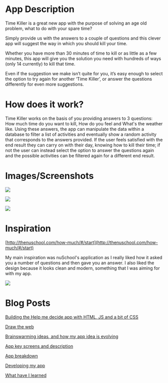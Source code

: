 # App Description #

Time Killer is a great new app with the purpose of solving an age old problem, what to do with your spare time?

Simply provide us with the answers to a couple of questions and this clever app will suggest the way in which you should kill your time. 

Whether you have more than 30 minutes of time to kill or as little as a few minutes, this app will give you the solution you need with hundreds of ways (only 14 currently) to kill that time.

Even if the suggestion we make isn’t quite for you, it’s easy enough to select the option to try again for another ‘Time Killer’, or answer the questions differently for even more suggestions.

# How does it work? #

Time Killer works on the basis of you providing answers to 3 questions: How much time do you want to kill, How do you feel and What's the weather like. Using these answers, the app can manipulate the data within a database to filter a list of activities and eventually show a random activity that corresponds to the answers provided. If the user feels satisfied with the end result they can carry on with their day, knowing how to kill their time; if not the user can instead select the option to answer the questions again and the possible activities can be filtered again for a different end result.

# Images/Screenshots #

![](http://i.gyazo.com/97421be659379af3f15b1f83f3514170.png)

![](http://i.gyazo.com/b92b9705deae20261ef01238d3a1803a.png)

![](http://i.gyazo.com/2b1283041ec09336e5986bfb27a3ec1b.png)

# Inspiration #

[http://thenuschool.com/how-much/#/start](http://thenuschool.com/how-much/#/start)

My main inspiration was nuSchool's application as I really liked how it asked you a number of questions and then gave you an answer. I also liked the design because it looks clean and modern, something that I was aiming for with my app.

![](http://i.gyazo.com/24c1ab4131f8f89286356ad1050c81aa.png)


# Blog Posts #

[Building the Help me decide app with HTML, JS and a bit of CSS](http://www.fourthfloor.me/blogs/lparker/2014/10/12/week-1-dynamic-web-web14203/)

[Draw the web](http://www.fourthfloor.me/blogs/lparker/2014/10/16/drawing-the-web/)

[Brainswarming ideas, and how my app idea is evolving](http://www.fourthfloor.me/blogs/lparker/2014/10/23/brainswarming-and-app-ideas/)

[App key screens and description](https://medium.com/@liamparker/time-killer-app-first-designs-5a0d60db923d)

[App breakdown](https://medium.com/@liamparker/app-breakdown-5bd5bceaafc3)

[Developing my app](https://medium.com/@liamparker/developing-time-killer-the-app-45e76a30fcb0)

[What have I learned](https://medium.com/@liamparker/what-have-i-learned-84ae8a483abd)










